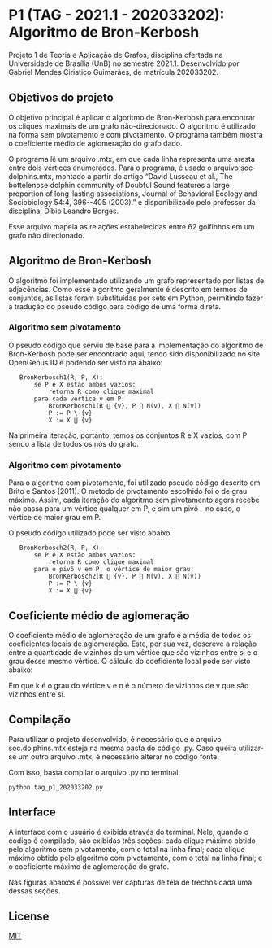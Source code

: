 # P1 (TAG - 2021.1 - 202033202): Algoritmo de Bron-Kerbosh
Projeto 1 de Teoria e Aplicação de Grafos, disciplina ofertada na Universidade de Brasília (UnB) no semestre 2021.1.
Desenvolvido por Gabriel Mendes Ciriatico Guimarães, de matrícula 202033202.

## Objetivos do projeto

O objetivo principal é aplicar o algoritmo de Bron-Kerbosh para encontrar os cliques maximais de um grafo não-direcionado. O algoritmo é utilizado na forma sem pivotamento e com pivotamento. O programa também mostra o coeficiente médio de aglomeração do grafo dado.

O programa lê um arquivo .mtx, em que cada linha representa uma aresta entre dois vértices enumerados. Para o programa, é usado o arquivo soc-dolphins.mtx, montado a partir do artigo  “David Lusseau et al., The bottelenose dolphin community of Doubful Sound features a large proportion of long-lasting associations, Journal of Behavioral Ecology and Sociobiology 54:4, 396--405 (2003).” e disponibilizado pelo professor da disciplina, Díbio Leandro Borges.

Esse arquivo mapeia as relações estabelecidas entre 62 golfinhos em um grafo não direcionado.

## Algoritmo de Bron-Kerbosh

O algoritmo foi implementado utilizando um grafo representado por listas de adjacências. Como esse algoritmo geralmente é descrito em termos de conjuntos, as listas foram substituídas por sets em Python, permitindo fazer a tradução do pseudo código para código de uma forma direta.

### Algoritmo sem pivotamento

O pseudo código que serviu de base para a implementação do algoritmo de Bron-Kerbosh pode ser encontrado aqui, tendo sido disponibilizado no site OpenGenus IQ e podendo ser visto na abaixo:

<pre><code>   BronKerbosch1(R, P, X):
       se P e X estão ambos vazios:
           retorna R como clique maximal
       para cada vértice v em P:
           BronKerbosch1(R ⋃ {v}, P ⋂ N(v), X ⋂ N(v))
           P := P \ {v}
           X := X ⋃ {v}
</code></pre>

Na primeira iteração, portanto, temos os conjuntos R e X vazios, com P sendo a lista de todos os nós do grafo.

### Algoritmo com pivotamento

Para o algoritmo com pivotamento, foi utilizado pseudo código descrito em Brito e Santos (2011). O método de pivotamento escolhido foi o de grau máximo. Assim, cada iteração do algoritmo sem pivotamento agora recebe não passa para um vértice qualquer em P, e sim um pivô - no caso, o vértice de maior grau em P.

O pseudo código utilizado pode ser visto abaixo:

<pre><code>   BronKerbosch2(R, P, X):
       se P e X estão ambos vazios:
           retorna R como clique maximal
       para o pivô v em P, o vértice de maior grau:
           BronKerbosch2(R ⋃ {v}, P ⋂ N(v), X ⋂ N(v))
           P := P \ {v}
           X := X ⋃ {v}
</code></pre>

## Coeficiente médio de aglomeração

O coeficiente médio de aglomeração de um grafo é a média de todos os coeficientes locais de aglomeração. Este, por sua vez, descreve a relação entre a quantidade de vizinhos de um vértice que são vizinhos entre si e o grau desse mesmo vértice. O cálculo do coeficiente local pode ser visto abaixo:



Em que k é o grau do vértice v e n é o número de vizinhos de v que são vizinhos entre si.

## Compilação
Para utilizar o projeto desenvolvido, é necessário que o arquivo soc.dolphins.mtx esteja na mesma pasta do código .py. Caso queira utilizar-se um outro arquivo .mtx, é necessário alterar no código fonte.

Com isso, basta compilar o arquivo .py no terminal.

```console
python tag_p1_202033202.py
```

## Interface

A interface com o usuário é exibida através do terminal. Nele, quando o código é compilado, são exibidas três seções: cada clique máximo obtido pelo algoritmo sem pivotamento, com o total na linha final; cada clique máximo obtido pelo algoritmo com pivotamento, com o total na linha final; e o coeficiente máximo de aglomeração do grafo.

Nas figuras abaixos é possível ver capturas de tela de trechos cada uma dessas seções.



## License
[MIT](https://choosealicense.com/licenses/mit/)
